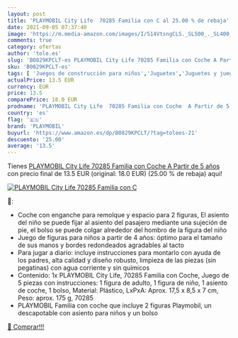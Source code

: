 ```yaml
---
layout: post
title: 'PLAYMOBIL City Life  70285 Familia con C al 25.00 % de rebaja'
date: 2021-09-05 07:37:40
image: 'https://m.media-amazon.com/images/I/514VtsngCLS._SL500_._SL400_.jpg'
comments: true
category: ofertas
author: 'tole.es'
slug: 'B0829KPCLT-es PLAYMOBIL City Life 70285 Familia con Coche A Partir de 5...'
sku: 'B0829KPCLT-es'
tags: [ 'Juegos de construcción para niños','Juguetes','Juguetes y juegos','playmobil', ]
actualPrice: 13.5 EUR
currency: EUR
price: 13.5
comparePrice: 18.0 EUR
prodname: 'PLAYMOBIL City Life  70285 Familia con Coche  A Partir de 5 años'
country: 'es'
flag: '🇪🇸'
brand: 'PLAYMOBIL'
buyurl: 'https://www.amazon.es/dp/B0829KPCLT/?tag=tolees-21'
descuento: '25.00'
average: '13.5'
---
```


Tienes [PLAYMOBIL City Life  70285 Familia con Coche  A Partir de 5 años](https://www.amazon.es/dp/B0829KPCLT/?tag=tolees-21) con precio final de  13.5 EUR (original: 18.0 EUR) (25.00 %  de rebaja) aqui!

[![PLAYMOBIL City Life  70285 Familia con C](https://m.media-amazon.com/images/I/514VtsngCLS._SL500_._SL400_.jpg)](https://www.amazon.es/dp/B0829KPCLT/?tag=tolees-21)

🔎:

- Coche con enganche para remolque y espacio para 2 figuras, El asiento del niño se puede fijar al asiento del pasajero mediante una sujeción de pie, el bolso se puede colgar alrededor del hombro de la figura del niño
- Juego de figuras para niños a partir de 4 años: óptimo para el tamaño de sus manos y bordes redondeados agradables al tacto
- Para jugar a diario: incluye instrucciones para montarlo con ayuda de los padres, alta calidad y diseño robusto, limpieza de las piezas (sin pegatinas) con agua corriente y sin químicos
- Contenido: 1x PLAYMOBIL City Life, 70285 Familia con Coche, Juego de 5 piezas con instrucciones: 1 figura de adulto, 1 figura de niño, 1 asiento de coche, 1 bolso, Material: Plástico, LxPxA: Aprox. 17,5 x 8,5 x 7 cm, Peso: aprox. 175 g, 70285
- PLAYMOBIL Familia con coche que incluye 2 figuras Playmobil, un descapotable con asiento para niños y un bolso

[🛒 Comprar!!!](https://www.amazon.es/dp/B0829KPCLT/?tag=tolees-21)
